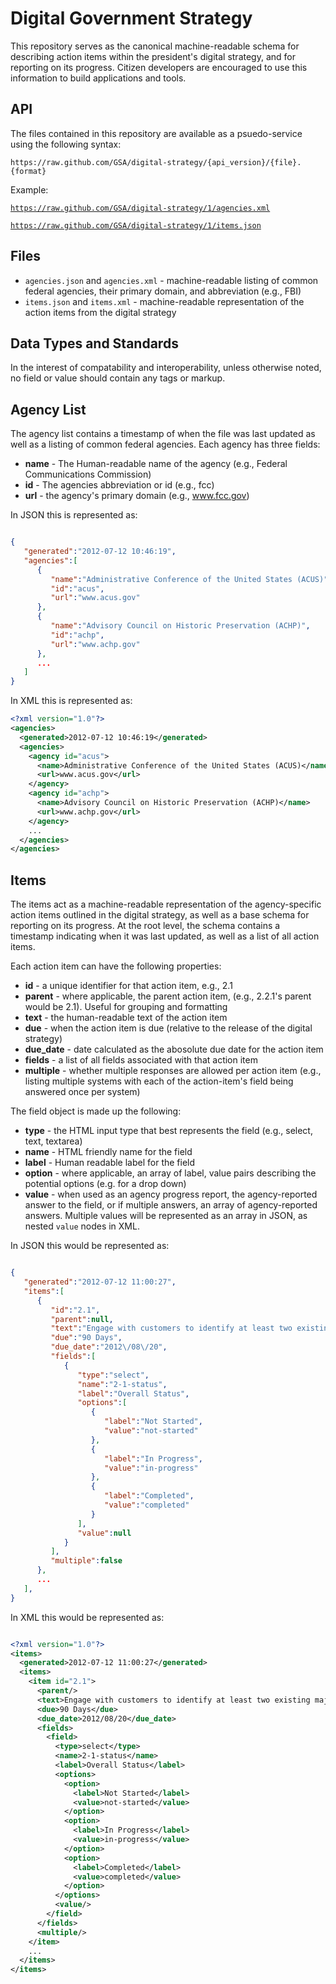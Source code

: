 Digital Government Strategy
===========================

This repository serves as the canonical machine-readable schema for describing action items within the president's digital strategy, and for reporting on its progress. Citizen developers are encouraged to use this information to build applications and tools.

API
---

The files contained in this repository are available as a psuedo-service using the following syntax:

`https://raw.github.com/GSA/digital-strategy/{api_version}/{file}.{format}`

Example:

[`https://raw.github.com/GSA/digital-strategy/1/agencies.xml`](https://raw.github.com/GSA/digital-strategy/1/agencies.xml)

[`https://raw.github.com/GSA/digital-strategy/1/items.json`](https://raw.github.com/GSA/digital-strategy/1/items.json)


Files
-----

* `agencies.json` and `agencies.xml` - machine-readable listing of common federal agencies, their primary domain, and abbreviation (e.g., FBI)
* `items.json` and `items.xml` - machine-readable representation of the action items from the digital strategy

Data Types and Standards
------------------------

In the interest of compatability and interoperability, unless otherwise noted, no field or value should contain any tags or markup.

Agency List
-----------

The agency list contains a timestamp of when the file was last updated as well as a listing of common federal agencies. Each agency has three fields:

* **name** - The Human-readable name of the agency (e.g., Federal Communications Commission)
* **id** - The agencies abbreviation or id (e.g., fcc)
* **url** - the agency's primary domain (e.g., www.fcc.gov)

In JSON this is represented as:

```json

{
   "generated":"2012-07-12 10:46:19",
   "agencies":[
      {
         "name":"Administrative Conference of the United States (ACUS)",
         "id":"acus",
         "url":"www.acus.gov"
      },
      {
         "name":"Advisory Council on Historic Preservation (ACHP)",
         "id":"achp",
         "url":"www.achp.gov"
      },
      ...
   ]
}
```

In XML this is represented as:

```xml
<?xml version="1.0"?>
<agencies>
  <generated>2012-07-12 10:46:19</generated>
  <agencies>
    <agency id="acus">
      <name>Administrative Conference of the United States (ACUS)</name>
      <url>www.acus.gov</url>
    </agency>
    <agency id="achp">
      <name>Advisory Council on Historic Preservation (ACHP)</name>
      <url>www.achp.gov</url>
    </agency>
    ...
  </agencies>
</agencies>
```

Items
-----

The items act as a machine-readable representation of the agency-specific action items outlined in the digital strategy, as well as a base schema for reporting on its progress. At the root level, the schema contains a timestamp indicating when it was last updated, as well as a list of all action items.

Each action item can have the following properties:

* **id** - a unique identifier for that action item, e.g., 2.1
* **parent** - where applicable, the parent action item, (e.g., 2.2.1's parent would be 2.1). Useful for grouping and formatting
* **text** - the human-readable text of the action item
* **due** - when the action item is due (relative to the release of the digital strategy)
* **due_date** - date calculated as the abosolute due date for the action item
* **fields** - a list of all fields associated with that action item
* **multiple** - whether multiple responses are allowed per action item (e.g., listing multiple systems with each of the action-item's field being answered once per system)

The field object is made up the following:

* **type** - the HTML input type that best represents the field (e.g., select, text, textarea)
* **name** - HTML friendly name for the field
* **label** - Human readable label for the field
* **option** - where applicable, an array of label, value pairs describing the potential options (e.g. for a drop down)
* **value** - when used as an agency progress report, the agency-reported answer to the field, or if multiple answers, an array of agency-reported answers. Multiple values will be represented as an array in JSON, as nested `value` nodes in XML.

In JSON this would be represented as:

```json

{
   "generated":"2012-07-12 11:00:27",
   "items":[
      {
         "id":"2.1",
         "parent":null,
         "text":"Engage with customers to identify at least two existing major customer-facing services that contain high-value data or content as first-move candidates to make compliant with new open data, content, and web API policy.",
         "due":"90 Days",
         "due_date":"2012\/08\/20",
         "fields":[
            {
               "type":"select",
               "name":"2-1-status",
               "label":"Overall Status",
               "options":[
                  {
                     "label":"Not Started",
                     "value":"not-started"
                  },
                  {
                     "label":"In Progress",
                     "value":"in-progress"
                  },
                  {
                     "label":"Completed",
                     "value":"completed"
                  }
               ],
               "value":null
            }
         ],
         "multiple":false
      },
      ...
   ],
}
```

In XML this would be represented as:

```xml

<?xml version="1.0"?>
<items>
  <generated>2012-07-12 11:00:27</generated>
  <items>
    <item id="2.1">
      <parent/>
      <text>Engage with customers to identify at least two existing major customer-facing services that contain high-value data or content as first-move candidates to make compliant with new open data, content, and web API policy.</text>
      <due>90 Days</due>
      <due_date>2012/08/20</due_date>
      <fields>
        <field>
          <type>select</type>
          <name>2-1-status</name>
          <label>Overall Status</label>
          <options>
            <option>
              <label>Not Started</label>
              <value>not-started</value>
            </option>
            <option>
              <label>In Progress</label>
              <value>in-progress</value>
            </option>
            <option>
              <label>Completed</label>
              <value>completed</value>
            </option>
          </options>
          <value/>
        </field>
      </fields>
      <multiple/>
    </item>
    ...
  </items>
</items>
```